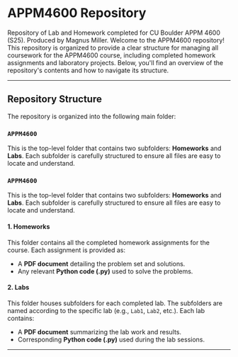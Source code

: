 # APPM4600 Repository
Repository of Lab and Homework completed for CU Boulder APPM 4600 (S25). Produced by Magnus Miller.
Welcome to the APPM4600 repository! This repository is organized to provide a clear structure for managing all coursework for the APPM4600 course, including completed homework assignments and laboratory projects. Below, you'll find an overview of the repository's contents and how to navigate its structure.

---

## Repository Structure

The repository is organized into the following main folder:

### `APPM4600`
This is the top-level folder that contains two subfolders: **Homeworks** and **Labs**. Each subfolder is carefully structured to ensure all files are easy to locate and understand.

### `APPM4600`
This is the top-level folder that contains two subfolders: **Homeworks** and **Labs**. Each subfolder is carefully structured to ensure all files are easy to locate and understand.

#### 1. **Homeworks**
This folder contains all the completed homework assignments for the course. Each assignment is provided as:
- A **PDF document** detailing the problem set and solutions.
- Any relevant **Python code (.py)** used to solve the problems.

#### 2. **Labs**
This folder houses subfolders for each completed lab. The subfolders are named according to the specific lab (e.g., `Lab1`, `Lab2`, etc.). Each lab contains:
- A **PDF document** summarizing the lab work and results.
- Corresponding **Python code (.py)** used during the lab sessions.

---

